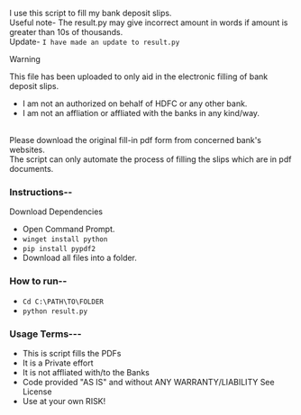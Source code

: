I use this script to fill my bank deposit slips.
<br>Useful note- The result.py may give incorrect amount in words if amount is greater than 10s of thousands.
<br>Update- `I have made an update to result.py`

>[!WARNING]
>This file has been uploaded to only aid in the electronic filling of bank deposit slips.
>- I am not an authorized on behalf of HDFC or any other bank.</b>
>- I am not an affliation or affliated with the banks in any kind/way.
>  
><br>Please download the original fill-in pdf form from concerned bank's websites.
><br> The script can only automate the process of filling the slips which are in pdf documents.


### Instructions--
Download Dependencies

- Open Command Prompt.
- ```winget install python```
- ```pip install pypdf2```
- Download all files into a folder.

### How to run--
- ```Cd C:\PATH\TO\FOLDER```
- ```python result.py```




### Usage Terms---
- This is script fills the PDFs
- It is a Private effort
- It is not affliated with/to the Banks
- Code provided "AS IS" and without ANY WARRANTY/LIABILITY See License
- Use at your own RISK!
